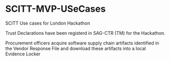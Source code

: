 # SCITT-MVP-USeCases
SCITT Use cases for London Hackathon

Trust Declarations have been registerd in SAG-CTR (TM) for the Hackathon.

Procurement officers acquire software supply chain artifacts identified in the Vendor Response File and download these artifacts into a local Evidence Locker
